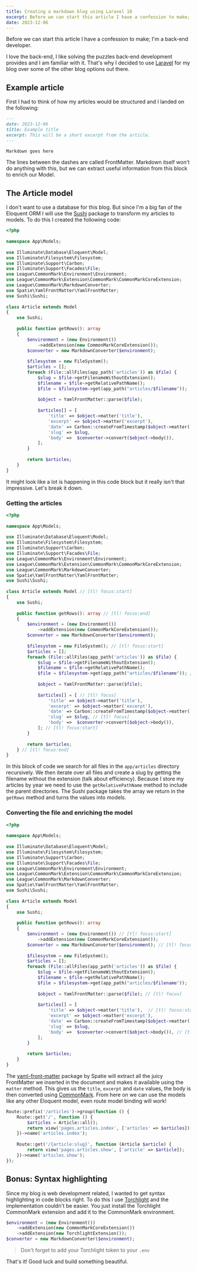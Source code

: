 ```yaml
---
title: Creating a markdown blog using Laravel 10
excerpt: Before we can start this article I have a confession to make; I'm a back-end developer.
date: 2023-12-06
---
```


Before we can start this article I have a confession to make; I'm a back-end developer.

I love the back-end, I like solving the puzzles back-end development provides and I am familiar with it.
That's why I decided to use [Laravel](https://laravel.com/) for my blog over some of the other blog options out there.

## Example article

First I had to think of how my articles would be structured and I landed on the following:

```md
---
date: 2023-12-06
title: Example title
excerpt: This will be a short excerpt from the article.
---

Markdown goes here
```

The lines between the dashes are called FrontMatter.
Markdown itself won't do anything with this, but we can extract useful information from this block to enrich our Model.
## The Article model

I don't want to use a database for this blog. But since I'm a big fan of the Eloquent ORM I will use the [Sushi](https://github.com/calebporzio/sushi) package to transform my articles to models.
To do this I created the following code:

```php
<?php  
  
namespace App\Models;  
  
use Illuminate\Database\Eloquent\Model;  
use Illuminate\Filesystem\Filesystem;  
use Illuminate\Support\Carbon;  
use Illuminate\Support\Facades\File;  
use League\CommonMark\Environment\Environment;
use League\CommonMark\Extension\CommonMark\CommonMarkCoreExtension;  
use League\CommonMark\MarkdownConverter;
use Spatie\YamlFrontMatter\YamlFrontMatter;  
use Sushi\Sushi;
  
class Article extends Model
{  
    use Sushi;
  
    public function getRows(): array 
    {  
		$environment = (new Environment())
		    ->addExtension(new CommonMarkCoreExtension());
		$converter = new MarkdownConverter($environment);
        
        $filesystem = new FileSystem(); 
        $articles = [];  
        foreach (File::allFiles(app_path('articles')) as $file) {  
            $slug = $file->getFilenameWithoutExtension();  
            $filename = $file->getRelativePathName();  
            $file = $filesystem->get(app_path("articles/$filename"));
  
            $object = YamlFrontMatter::parse($file);  
  
            $articles[] = [ 
                'title' => $object->matter('title'),  
                'excerpt' => $object->matter('excerpt'),  
                'date' => Carbon::createFromTimestamp($object->matter('date'))->format('Y-m-d'),  
                'slug' => $slug, 
                'body' =>  $converter->convert($object->body()),
            ]; 
        }  
  
        return $articles;
    }
}
```

It might look like a lot is happening in this code block but it really isn't that impressive. Let's break it down.

### Getting the articles

```php
<?php  
  
namespace App\Models;  
  
use Illuminate\Database\Eloquent\Model;  
use Illuminate\Filesystem\Filesystem;  
use Illuminate\Support\Carbon;  
use Illuminate\Support\Facades\File;  
use League\CommonMark\Environment\Environment;
use League\CommonMark\Extension\CommonMark\CommonMarkCoreExtension;  
use League\CommonMark\MarkdownConverter;
use Spatie\YamlFrontMatter\YamlFrontMatter;  
use Sushi\Sushi;
  
class Article extends Model // [tl! focus:start]
{  
    use Sushi;
  
    public function getRows(): array // [tl! focus:end]
    {  
		$environment = (new Environment())
		    ->addExtension(new CommonMarkCoreExtension());
		$converter = new MarkdownConverter($environment);
        
        $filesystem = new FileSystem(); // [tl! focus:start]
        $articles = [];  
        foreach (File::allFiles(app_path('articles')) as $file) {  
            $slug = $file->getFilenameWithoutExtension();  
            $filename = $file->getRelativePathName();  
            $file = $filesystem->get(app_path("articles/$filename")); // [tl! focus:end]
  
            $object = YamlFrontMatter::parse($file);  
  
            $articles[] = [ // [tl! focus]
                'title' => $object->matter('title'),  
                'excerpt' => $object->matter('excerpt'),  
                'date' => Carbon::createFromTimestamp($object->matter('date'))->format('Y-m-d'),  
                'slug' => $slug, // [tl! focus]
                'body' =>  $converter->convert($object->body()),
            ]; // [tl! focus:start]
        }  
  
        return $articles;
    } // [tl! focus:end]
}
```

In this block of code we search for all files in the `app/articles` directory recursively.
We then iterate over all files and create a slug by getting the filename without the extension (talk about efficiency).
Because I store my articles by year we need to use the `getRelativePathName` method to include the parent directories.
The Sushi package takes the array we return in the `getRows` method and turns the values into models.

### Converting the file and enriching the model

```php
<?php  
  
namespace App\Models;  
  
use Illuminate\Database\Eloquent\Model;  
use Illuminate\Filesystem\Filesystem;  
use Illuminate\Support\Carbon;  
use Illuminate\Support\Facades\File;  
use League\CommonMark\Environment\Environment;
use League\CommonMark\Extension\CommonMark\CommonMarkCoreExtension;  
use League\CommonMark\MarkdownConverter;
use Spatie\YamlFrontMatter\YamlFrontMatter;  
use Sushi\Sushi;
  
class Article extends Model
{  
    use Sushi;
  
    public function getRows(): array
    {  
		$environment = (new Environment()) // [tl! focus:start]
		    ->addExtension(new CommonMarkCoreExtension());
		$converter = new MarkdownConverter($environment); // [tl! focus:end]
        
        $filesystem = new FileSystem();
        $articles = [];  
        foreach (File::allFiles(app_path('articles')) as $file) {  
            $slug = $file->getFilenameWithoutExtension();  
            $filename = $file->getRelativePathName();  
            $file = $filesystem->get(app_path("articles/$filename"));
  
            $object = YamlFrontMatter::parse($file); // [tl! focus]
  
            $articles[] = [
                'title' => $object->matter('title'),  // [tl! focus:start]
                'excerpt' => $object->matter('excerpt'),  
                'date' => Carbon::createFromTimestamp($object->matter('date'))->format('Y-m-d'), // [tl! focus:end]
                'slug' => $slug,
                'body' =>  $converter->convert($object->body()), // [tl! focus]
            ];
        }  
  
        return $articles;
    }
}
```

The [yaml-front-matter](https://github.com/spatie/yaml-front-matter) package by Spatie will extract all the juicy FrontMatter we inserted in the document and makes it available using the `matter` method.
This gives us the `title`, `excerpt` and `date` values, the body is then converted using [CommonMark](https://commonmark.thephpleague.com/).
From here on we can use the models like any other Eloquent model, even route model binding will work!

```php
Route::prefix('/articles')->group(function () {  
    Route::get('/', function () {  
        $articles = Article::all();  
        return view('pages.articles.index', ['articles' => $articles]);  
    })->name('articles.index');  
  
    Route::get('/{article:slug}', function (Article $article) {  
        return view('pages.articles.show', ['article' => $article]);  
    })->name('articles.show');  
});
```
## Bonus: Syntax highlighting

Since my blog is web development related, I wanted to get syntax highlighting in code blocks right. To do this I use [Torchlight](https://torchlight.dev) and the implementation couldn't be easier. You just install the Torchlight CommonMark extension and add it to the CommonMark environment.

```php
$environment = (new Environment())  
    ->addExtension(new CommonMarkCoreExtension())  
    ->addExtension(new TorchlightExtension());  
$converter = new MarkdownConverter($environment);
```

> Don't forget to add your Torchlight token to your `.env`

That's it!
Good luck and build something beautiful.
